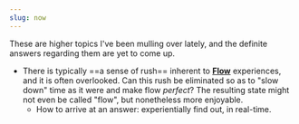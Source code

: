 ```yaml
---
slug: now
---
```


These are higher topics I've been mulling over lately, and the definite answers regarding them are yet to come up.

- There is typically ==a sense of rush== inherent to **[Flow](https://en.wikipedia.org/wiki/Flow_(psychology))** experiences, and it is often overlooked. Can this rush be eliminated so as to "slow down" time as it were and make flow *perfect*? The resulting state might not even be called "flow", but nonetheless more enjoyable.
  - How to arrive at an answer: experientially find out, in real-time.
